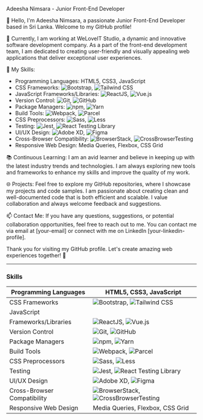 Adeesha Nimsara - Junior Front-End Developer

👋 Hello, I'm Adeesha Nimsara, a passionate Junior Front-End Developer based in Sri Lanka. Welcome to my GitHub profile!

💼 Currently, I am working at WeLoveIT Studio, a dynamic and innovative software development company. As a part of the front-end development team, I am dedicated to creating user-friendly and visually appealing web applications that deliver exceptional user experiences.

🌟 My Skills:
- Programming Languages: HTML5, CSS3, JavaScript
- CSS Frameworks: ![Bootstrap](https://img.icons8.com/color/48/000000/bootstrap.png), ![Tailwind CSS](https://img.icons8.com/color/48/000000/tailwind-css.png)
- JavaScript Frameworks/Libraries: ![ReactJS](https://img.icons8.com/color/48/000000/react-native.png), ![Vue.js](https://img.icons8.com/color/48/000000/vue-js.png)
- Version Control: ![Git](https://img.icons8.com/color/48/000000/git.png), ![GitHub](https://img.icons8.com/color/48/000000/github.png)
- Package Managers: ![npm](https://img.icons8.com/color/48/000000/npm.png), ![Yarn](https://img.icons8.com/color/48/000000/yarn.png)
- Build Tools: ![Webpack](https://img.icons8.com/color/48/000000/webpack.png), ![Parcel](https://img.icons8.com/color/48/000000/parcel.png)
- CSS Preprocessors: ![Sass](https://img.icons8.com/color/48/000000/sass.png), ![Less](https://img.icons8.com/color/48/000000/less.png)
- Testing: ![Jest](https://img.icons8.com/color/48/000000/jest.png), ![React Testing Library](https://img.icons8.com/color/48/000000/react.png)
- UI/UX Design: ![Adobe XD](https://img.icons8.com/color/48/000000/adobe-xd.png), ![Figma](https://img.icons8.com/color/48/000000/figma.png)
- Cross-Browser Compatibility: ![BrowserStack](https://img.icons8.com/color/48/000000/browserstack.png), ![CrossBrowserTesting](https://img.icons8.com/color/48/000000/cross-browser-testing.png)
- Responsive Web Design: Media Queries, Flexbox, CSS Grid

📚 Continuous Learning:
I am an avid learner and believe in keeping up with the latest industry trends and technologies. I am always exploring new tools and frameworks to enhance my skills and improve the quality of my work.

🌐 Projects:
Feel free to explore my GitHub repositories, where I showcase my projects and code samples. I am passionate about creating clean and well-documented code that is both efficient and scalable. I value collaboration and always welcome feedback and suggestions.

📫 Contact Me:
If you have any questions, suggestions, or potential collaboration opportunities, feel free to reach out to me. You can contact me via email at [your-email] or connect with me on LinkedIn [your-linkedin-profile].

Thank you for visiting my GitHub profile. Let's create amazing web experiences together! 🚀

---

### Skills

| Programming Languages     | HTML5, CSS3, JavaScript |
|---------------------------|------------------------|
| CSS Frameworks            | ![Bootstrap](https://img.icons8.com/color/48/000000/bootstrap.png), ![Tailwind CSS](https://img.icons8.com/color/48/000000/tailwind-css.png) |
| JavaScript
| Frameworks/Libraries | ![ReactJS](https://img.icons8.com/color/48/000000/react-native.png), ![Vue.js](https://img.icons8.com/color/48/000000/vue-js.png) |
| Version Control           | ![Git](https://img.icons8.com/color/48/000000/git.png), ![GitHub](https://img.icons8.com/color/48/000000/github.png) |
| Package Managers          | ![npm](https://img.icons8.com/color/48/000000/npm.png), ![Yarn](https://img.icons8.com/color/48/000000/yarn.png) |
| Build Tools               | ![Webpack](https://img.icons8.com/color/48/000000/webpack.png), ![Parcel](https://img.icons8.com/color/48/000000/parcel.png) |
| CSS Preprocessors         | ![Sass](https://img.icons8.com/color/48/000000/sass.png), ![Less](https://img.icons8.com/color/48/000000/less.png) |
| Testing                   | ![Jest](https://img.icons8.com/color/48/000000/jest.png), ![React Testing Library](https://img.icons8.com/color/48/000000/react.png) |
| UI/UX Design              | ![Adobe XD](https://img.icons8.com/color/48/000000/adobe-xd.png), ![Figma](https://img.icons8.com/color/48/000000/figma.png) |
| Cross-Browser Compatibility | ![BrowserStack](https://img.icons8.com/color/48/000000/browserstack.png), ![CrossBrowserTesting](https://img.icons8.com/color/48/000000/cross-browser-testing.png) |
| Responsive Web Design     | Media Queries, Flexbox, CSS Grid |
